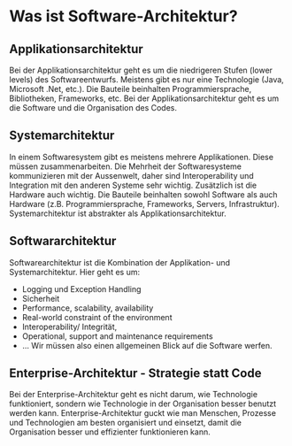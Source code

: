 # Was ist Software-Architektur?
## Applikationsarchitektur
Bei der Applikationsarchitektur geht es um die niedrigeren Stufen (lower levels) des Softwareentwurfs. Meistens gibt es nur eine Technologie (Java, Microsoft .Net, etc.). Die Bauteile beinhalten Programmiersprache, Bibliotheken, Frameworks, etc. Bei der Applikationsarchitektur geht es um die Software und die Organisation des Codes.

## Systemarchitektur
In einem Softwaresystem gibt es meistens mehrere Applikationen. Diese müssen zusammenarbeiten. Die Mehrheit der Softwaresysteme kommunizieren mit der Aussenwelt, daher sind Interoperability und Integration mit den anderen Systeme sehr wichtig. Zusätzlich ist die Hardware auch wichtig. Die Bauteile beinhalten sowohl Software als auch Hardware (z.B. Programmiersprache, Frameworks, Servers, Infrastruktur). Systemarchitektur ist abstrakter als Applikationsarchitektur.

## Softwararchitektur
Softwarearchitektur ist die Kombination der Applikation- und Systemarchitektur. Hier geht es um:
- Logging und Exception Handling
- Sicherheit
- Performance, scalability, availability
- Real-world constraint of the environment
- Interoperability/ Integrität,
- Operational, support and maintenance requirements
- ...
Wir müssen also einen allgemeinen Blick auf die Software werfen.

## Enterprise-Architektur - Strategie statt Code
Bei der Enterprise-Architektur geht es nicht darum, wie Technologie funktioniert, sondern wie Technologie in der Organisation besser benutzt werden kann. Enterprise-Architektur guckt wie man Menschen, Prozesse und Technologien am besten organisiert und einsetzt, damit die Organisation besser und effizienter funktionieren kann.
